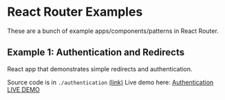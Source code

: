# React Router Examples

These are a bunch of example apps/components/patterns in React Router.

## Example 1: Authentication and Redirects

React app that demonstrates simple redirects and authentication.

Source code is in `./authentication` [(link)](https://github.com/Raigasm/react-router-examples/authentication)
Live demo here: [Authentication LIVE DEMO](https://raigasm-react-example-auth.surge.sh)
